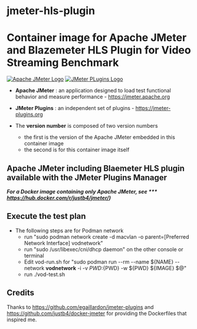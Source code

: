 # jmeter-hls-plugin

# Container image for **Apache JMeter** and **Blazemeter HLS Plugin** for Video Streaming Benchmark

[![Apache JMeter Logo](https://jmeter.apache.org/images/logo.svg)](https://jmeter.apache.org)
[![JMeter PLugins Logo](https://jmeter-plugins.org/img/site/logo.png)](https://jmeter-plugins.org)

* **Apache JMeter** : an application designed to load test functional behavior and measure performance - https://jmeter.apache.org

* **JMeter Plugins** : an independent set of plugins - https://jmeter-plugins.org


* The **version number** is composed of two version numbers
  * the first is the version of the Apache JMeter embedded in this container image
  * the second is for this container image itself

## Apache JMeter including Blaemeter HLS plugin available with the JMeter Plugins Manager


***For a Docker image containing only Apache JMeter, see *** https://hub.docker.com/r/justb4/jmeter/)***

## Execute the test plan
* The following steps are for Podman network
  * run "sudo podman network create -d macvlan -o parent=\[Preferred Network Interface] vodnetwork"
  * run "sudo /usr/libexec/cni/dhcp daemon" on the other console or terminal
  * Edit vod-run.sh for 
    "sudo podman run --rm --name ${NAME} --network **vodnetwork** -i -v ${PWD}:${PWD} -w ${PWD} ${IMAGE} $@" 
  * run ./vod-test.sh

## Credits

Thanks to https://github.com/egaillardon/jmeter-plugins and https://github.com/justb4/docker-jmeter for providing
the Dockerfiles that inspired me.  
